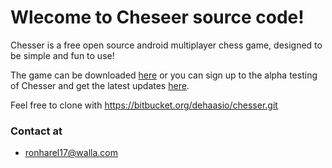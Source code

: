 # Wlecome to Cheseer source code! #

Chesser is a free open source android multiplayer chess game, designed to be simple and fun to use!

The game can be downloaded [here](https://play.google.com/store/apps/details?id=io.dehaas.chesser) or you can sign up to the alpha testing of Chesser and get the latest updates [here](https://play.google.com/apps/testing/io.dehaas.chesser).

Feel free to clone with https://bitbucket.org/dehaasio/chesser.git

### Contact at ###

* ronharel17@walla.com